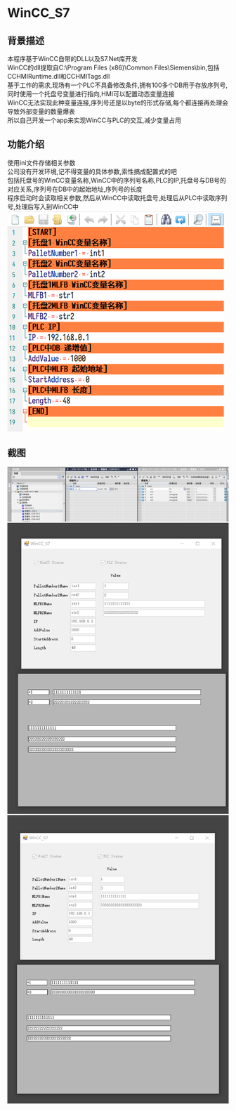# WinCC_S7
## 背景描述
本程序基于WinCC自带的DLL以及S7.Net库开发</br>
WinCC的dll提取自C:\Program Files (x86)\Common Files\Siemens\bin,包括CCHMIRuntime.dll和CCHMITags.dll</br>
基于工作的需求,现场有一个PLC不具备修改条件,拥有100多个DB用于存放序列号,同时使用一个托盘号变量进行指向,HMI可以配置动态变量连接</br>
WinCC无法实现此种变量连接,序列号还是以byte的形式存储,每个都连接再处理会导致外部变量的数量爆表</br>
所以自己开发一个app来实现WinCC与PLC的交互,减少变量占用</br>
## 功能介绍
使用ini文件存储相关参数</br>
公司没有开发环境,记不得变量的具体参数,索性搞成配置式的吧</br>
包括托盘号的WinCC变量名称,WinCC中的序列号名称,PLC的IP,托盘号与DB号的对应关系,序列号在DB中的起始地址,序列号的长度</br>
程序启动时会读取相关参数,然后从WinCC中读取托盘号,处理后从PLC中读取序列号,处理后写入到WinCC中</br>
![image](https://github.com/Amaury-GitHub/WinCC_S7/blob/master/README_IMG/IMG1.png)<br>
## 截图
![image](https://github.com/Amaury-GitHub/WinCC_S7/blob/master/README_IMG/IMG2.png)<br>
![image](https://github.com/Amaury-GitHub/WinCC_S7/blob/master/README_IMG/IMG3.png)<br>
![image](https://github.com/Amaury-GitHub/WinCC_S7/blob/master/README_IMG/IMG4.png)<br>
